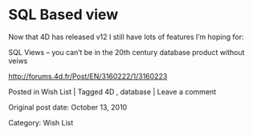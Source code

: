 # SQL Based view

Now that 4D has released v12 I still have lots of features I’m hoping for:

SQL Views – you can’t be in the 20th century database product without veiws

[ http://forums.4d.fr/Post/EN/3160222/1/3160223
](http://forums.4d.fr/Post/EN/3160222/1/3160223)

Posted in Wish List | Tagged 4D , database | Leave a comment 


Original post date: October 13, 2010

Category: Wish List